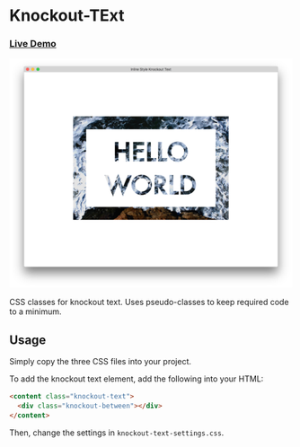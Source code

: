 Knockout-TExt
=======

### [Live Demo](http://timhwang21.github.io/knockout-text/)

![Screenshot][screenshot]

CSS classes for knockout text. Uses pseudo-classes to keep required code to a minimum.

## Usage

Simply copy the three CSS files into your project.

To add the knockout text element, add the following into your HTML:

```html
<content class="knockout-text">
  <div class="knockout-between"></div>
</content>
```

Then, change the settings in `knockout-text-settings.css`.

[screenshot]: images/screenshot.png
